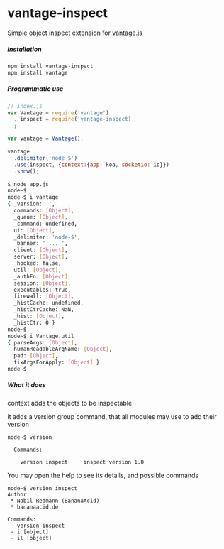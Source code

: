 # vantage-inspect

Simple object inspect extension for vantage.js

##### Installation

```bash
npm install vantage-inspect
npm install vantage
```

##### Programmatic use

```js
// index.js
var Vantage = require('vantage')
  , inspect = require('vantage-inspect)
  ;

var vantage = Vantage();

vantage
  .delimiter('node~$')
  .use(inspect, {context:{app: koa, socketio: io}})
  .show();
```

```bash
$ node app.js
node~$ 
node~$ i vantage
{ _version: '',
  commands: [Object],
  _queue: [Object],
  _command: undefined,
  ui: [Object],
  _delimiter: 'node~$',
  _banner: ' ... ',
  client: [Object],
  server: [Object],
  _hooked: false,
  util: [Object],
  _authFn: [Object],
  session: [Object],
  executables: true,
  firewall: [Object],
  _histCache: undefined,
  _histCtrCache: NaN,
  _hist: [Object],
  _histCtr: 0 }
node~$
node~$ i Vantage.util
{ parseArgs: [Object],
  humanReadableArgName: [Object],
  pad: [Object],
  fixArgsForApply: [Object] }
node~$
```

##### What it does

context adds the objects to be inspectable


it adds a version group command, that all modules may use to add their version
```
node~$ version

  Commands:

    version inspect     inspect version 1.0

```

You may open the help to see its details, and possible commands
```
node~$ version inspect
Author
 * Nabil Redmann (BananaAcid)
 * bananaacid.de

Commands:
 - version inspect
 - i [object]
 - il [object]
```